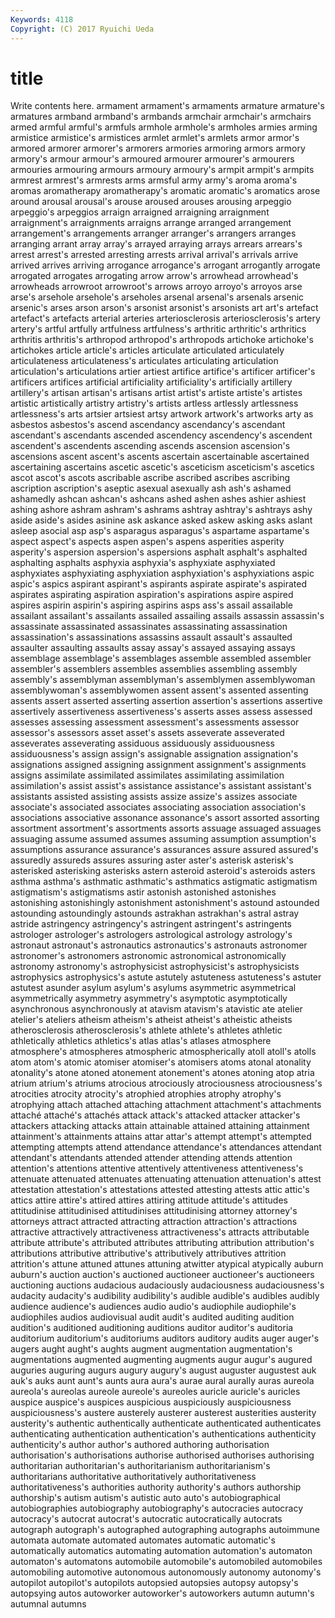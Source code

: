 ```yaml
---
Keywords: 4118 
Copyright: (C) 2017 Ryuichi Ueda
---
```


# title

Write contents here.
 armament armament's armaments armature armature's armatures
armband armband's armbands armchair armchair's armchairs armed armful armful's armfuls
armhole armhole's armholes armies arming armistice armistice's armistices armlet armlet's
armlets armor armor's armored armorer armorer's armorers armories armoring armors
armory armory's armour armour's armoured armourer armourer's armourers armouries armouring
armours armoury armoury's armpit armpit's armpits armrest armrest's armrests arms
armsful army army's aroma aroma's aromas aromatherapy aromatherapy's aromatic aromatic's
aromatics arose around arousal arousal's arouse aroused arouses arousing arpeggio
arpeggio's arpeggios arraign arraigned arraigning arraignment arraignment's arraignments arraigns arrange
arranged arrangement arrangement's arrangements arranger arranger's arrangers arranges arranging arrant
array array's arrayed arraying arrays arrears arrears's arrest arrest's arrested
arresting arrests arrival arrival's arrivals arrive arrived arrives arriving arrogance
arrogance's arrogant arrogantly arrogate arrogated arrogates arrogating arrow arrow's arrowhead
arrowhead's arrowheads arrowroot arrowroot's arrows arroyo arroyo's arroyos arse arse's
arsehole arsehole's arseholes arsenal arsenal's arsenals arsenic arsenic's arses arson
arson's arsonist arsonist's arsonists art art's artefact artefact's artefacts arterial
arteries arteriosclerosis arteriosclerosis's artery artery's artful artfully artfulness artfulness's arthritic
arthritic's arthritics arthritis arthritis's arthropod arthropod's arthropods artichoke artichoke's artichokes
article article's articles articulate articulated articulately articulateness articulateness's articulates articulating
articulation articulation's articulations artier artiest artifice artifice's artificer artificer's artificers
artifices artificial artificiality artificiality's artificially artillery artillery's artisan artisan's artisans
artist artist's artiste artiste's artistes artistic artistically artistry artistry's artists
artless artlessly artlessness artlessness's arts artsier artsiest artsy artwork artwork's
artworks arty as asbestos asbestos's ascend ascendancy ascendancy's ascendant ascendant's
ascendants ascended ascendency ascendency's ascendent ascendent's ascendents ascending ascends ascension
ascension's ascensions ascent ascent's ascents ascertain ascertainable ascertained ascertaining ascertains
ascetic ascetic's asceticism asceticism's ascetics ascot ascot's ascots ascribable ascribe
ascribed ascribes ascribing ascription ascription's aseptic asexual asexually ash ash's
ashamed ashamedly ashcan ashcan's ashcans ashed ashen ashes ashier ashiest
ashing ashore ashram ashram's ashrams ashtray ashtray's ashtrays ashy aside
aside's asides asinine ask askance asked askew asking asks aslant
asleep asocial asp asp's asparagus asparagus's aspartame aspartame's aspect aspect's
aspects aspen aspen's aspens asperities asperity asperity's aspersion aspersion's aspersions
asphalt asphalt's asphalted asphalting asphalts asphyxia asphyxia's asphyxiate asphyxiated asphyxiates
asphyxiating asphyxiation asphyxiation's asphyxiations aspic aspic's aspics aspirant aspirant's aspirants
aspirate aspirate's aspirated aspirates aspirating aspiration aspiration's aspirations aspire aspired
aspires aspirin aspirin's aspiring aspirins asps ass's assail assailable assailant
assailant's assailants assailed assailing assails assassin assassin's assassinate assassinated assassinates
assassinating assassination assassination's assassinations assassins assault assault's assaulted assaulter assaulting
assaults assay assay's assayed assaying assays assemblage assemblage's assemblages assemble
assembled assembler assembler's assemblers assembles assemblies assembling assembly assembly's assemblyman
assemblyman's assemblymen assemblywoman assemblywoman's assemblywomen assent assent's assented assenting assents
assert asserted asserting assertion assertion's assertions assertive assertively assertiveness assertiveness's
asserts asses assess assessed assesses assessing assessment assessment's assessments assessor
assessor's assessors asset asset's assets asseverate asseverated asseverates asseverating assiduous
assiduously assiduousness assiduousness's assign assign's assignable assignation assignation's assignations assigned
assigning assignment assignment's assignments assigns assimilate assimilated assimilates assimilating assimilation
assimilation's assist assist's assistance assistance's assistant assistant's assistants assisted assisting
assists assize assize's assizes associate associate's associated associates associating association
association's associations associative assonance assonance's assort assorted assorting assortment assortment's
assortments assorts assuage assuaged assuages assuaging assume assumed assumes assuming
assumption assumption's assumptions assurance assurance's assurances assure assured assured's assuredly
assureds assures assuring aster aster's asterisk asterisk's asterisked asterisking asterisks
astern asteroid asteroid's asteroids asters asthma asthma's asthmatic asthmatic's asthmatics
astigmatic astigmatism astigmatism's astigmatisms astir astonish astonished astonishes astonishing astonishingly
astonishment astonishment's astound astounded astounding astoundingly astounds astrakhan astrakhan's astral
astray astride astringency astringency's astringent astringent's astringents astrologer astrologer's astrologers
astrological astrology astrology's astronaut astronaut's astronautics astronautics's astronauts astronomer astronomer's
astronomers astronomic astronomical astronomically astronomy astronomy's astrophysicist astrophysicist's astrophysicists astrophysics
astrophysics's astute astutely astuteness astuteness's astuter astutest asunder asylum asylum's
asylums asymmetric asymmetrical asymmetrically asymmetry asymmetry's asymptotic asymptotically asynchronous asynchronously
at atavism atavism's atavistic ate atelier atelier's ateliers atheism atheism's
atheist atheist's atheistic atheists atherosclerosis atherosclerosis's athlete athlete's athletes athletic
athletically athletics athletics's atlas atlas's atlases atmosphere atmosphere's atmospheres atmospheric
atmospherically atoll atoll's atolls atom atom's atomic atomiser atomiser's atomisers
atoms atonal atonality atonality's atone atoned atonement atonement's atones atoning
atop atria atrium atrium's atriums atrocious atrociously atrociousness atrociousness's atrocities
atrocity atrocity's atrophied atrophies atrophy atrophy's atrophying attach attached attaching
attachment attachment's attachments attaché attaché's attachés attack attack's attacked attacker
attacker's attackers attacking attacks attain attainable attained attaining attainment attainment's
attainments attains attar attar's attempt attempt's attempted attempting attempts attend
attendance attendance's attendances attendant attendant's attendants attended attender attending attends
attention attention's attentions attentive attentively attentiveness attentiveness's attenuate attenuated attenuates
attenuating attenuation attenuation's attest attestation attestation's attestations attested attesting attests
attic attic's attics attire attire's attired attires attiring attitude attitude's
attitudes attitudinise attitudinised attitudinises attitudinising attorney attorney's attorneys attract attracted
attracting attraction attraction's attractions attractive attractively attractiveness attractiveness's attracts attributable
attribute attribute's attributed attributes attributing attribution attribution's attributions attributive attributive's
attributively attributives attrition attrition's attune attuned attunes attuning atwitter atypical
atypically auburn auburn's auction auction's auctioned auctioneer auctioneer's auctioneers auctioning
auctions audacious audaciously audaciousness audaciousness's audacity audacity's audibility audibility's audible
audible's audibles audibly audience audience's audiences audio audio's audiophile audiophile's
audiophiles audios audiovisual audit audit's audited auditing audition audition's auditioned
auditioning auditions auditor auditor's auditoria auditorium auditorium's auditoriums auditors auditory
audits auger auger's augers aught aught's aughts augment augmentation augmentation's
augmentations augmented augmenting augments augur augur's augured auguries auguring augurs
augury augury's august auguster augustest auk auk's auks aunt aunt's
aunts aura aura's aurae aural aurally auras aureola aureola's aureolas
aureole aureole's aureoles auricle auricle's auricles auspice auspice's auspices auspicious
auspiciously auspiciousness auspiciousness's austere austerely austerer austerest austerities austerity austerity's
authentic authentically authenticate authenticated authenticates authenticating authentication authentication's authentications authenticity
authenticity's author author's authored authoring authorisation authorisation's authorisations authorise authorised
authorises authorising authoritarian authoritarian's authoritarianism authoritarianism's authoritarians authoritative authoritatively authoritativeness
authoritativeness's authorities authority authority's authors authorship authorship's autism autism's autistic
auto auto's autobiographical autobiographies autobiography autobiography's autocracies autocracy autocracy's autocrat
autocrat's autocratic autocratically autocrats autograph autograph's autographed autographing autographs autoimmune
automata automate automated automates automatic automatic's automatically automatics automating automation
automation's automaton automaton's automatons automobile automobile's automobiled automobiles automobiling automotive
autonomous autonomously autonomy autonomy's autopilot autopilot's autopilots autopsied autopsies autopsy
autopsy's autopsying autos autoworker autoworker's autoworkers autumn autumn's autumnal autumns
